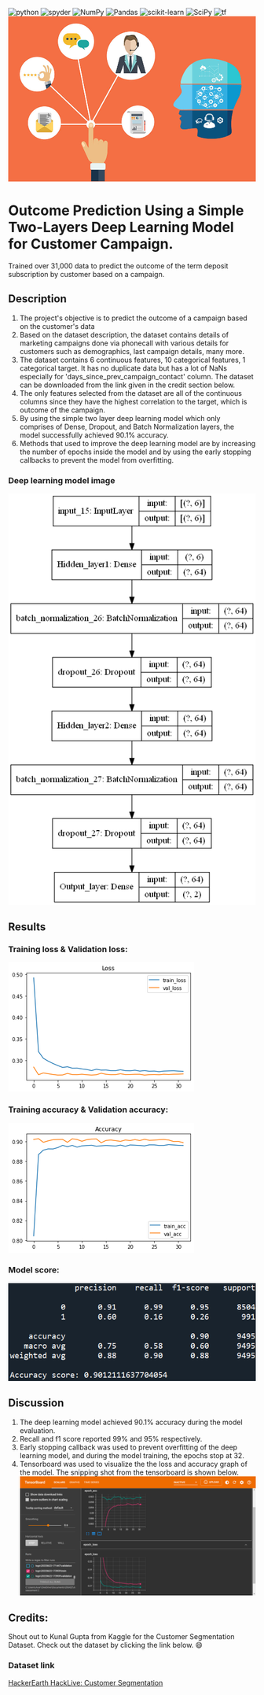 <a><img alt = 'python' src="https://img.shields.io/badge/Python-14354C?style=for-the-badge&logo=python&logoColor=white"></a>
<a><img alt = 'spyder' src="https://img.shields.io/badge/Spyder%20Ide-FF0000?style=for-the-badge&logo=spyder%20ide&logoColor=white"></a>
![NumPy](https://img.shields.io/badge/numpy-%23013243.svg?style=for-the-badge&logo=numpy&logoColor=white)
![Pandas](https://img.shields.io/badge/pandas-%23150458.svg?style=for-the-badge&logo=pandas&logoColor=white)
![scikit-learn](https://img.shields.io/badge/scikit--learn-%23F7931E.svg?style=for-the-badge&logo=scikit-learn&logoColor=white)
![SciPy](https://img.shields.io/badge/SciPy-%230C55A5.svg?style=for-the-badge&logo=scipy&logoColor=%white)
<a><img alt='tf' src="https://img.shields.io/badge/TensorFlow-FF6F00?style=for-the-badge&logo=tensorflow&logoColor=white"></a>
![customer campaign](static/customer_campaign.jpg)

# Outcome Prediction Using a Simple Two-Layers Deep Learning Model for Customer Campaign.
 Trained over 31,000 data to predict the outcome of the term deposit subscription by customer based on a campaign.

## Description
1. The project's objective is to predict the outcome of a campaign based on the customer's data
2. Based on the dataset description, the dataset contains details of marketing campaigns done via phonecall with various details for customers such as demographics, last campaign details, many more.
3. The dataset contains 6 continuous features, 10 categorical features, 1 categorical target. It has no duplicate data but has a lot of NaNs especially for 'days_since_prev_campaign_contact' column. The dataset can be downloaded from the link given in the credit section below.
4. The only features selected from the dataset are all of the continuous columns since they have the highest correlation to the target, which is outcome of the campaign.
5. By using the simple two layer deep learning model which only comprises of Dense, Dropout, and Batch Normalization layers, the model successfully achieved 90.1% accuracy.
6. Methods that used to improve the deep learning model are by increasing the number of epochs inside the model and by using the early stopping callbacks to prevent the model from overfitting. 

### Deep learning model image
![model_score](static/model.png)

## Results

### Training loss & Validation loss:

![model_loss](static/loss_campaign.png)

### Training accuracy & Validation accuracy:

![model_accuracy](static/accuracy_campaign.png)

### Model score:

![model_score](static/model_score.png)

## Discussion
1. The deep learning model achieved 90.1% accuracy during the model evaluation. 
2. Recall and f1 score reported 99% and 95% respectively. 
3. Early stopping callback was used to prevent overfitting of the deep learning model, and during the model training, the epochs stop at 32.
4. Tensorboard was used to visualize the the loss and accuracy graph of the model. The snipping shot from the tensorboard is shown below.
![tensorboard](static/tensorboard_campaign.png.png)

## Credits:
Shout out to Kunal Gupta from Kaggle for the Customer Segmentation Dataset. Check out the dataset by clicking the link below. :smile:
### Dataset link
[HackerEarth HackLive: Customer Segmentation](https://www.kaggle.com/datasets/kunalgupta2616/hackerearth-customer-segmentation-hackathon)
